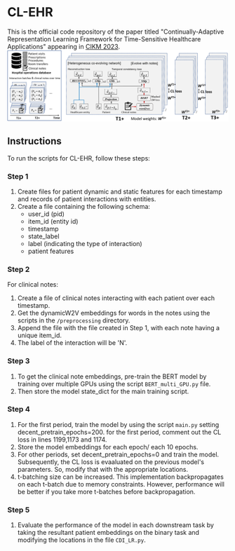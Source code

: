 # CL-EHR

This is the official code repository of the paper titled "Continually-Adaptive Representation Learning Framework for Time-Sensitive Healthcare Applications" appearing in [CIKM 2023](https://dl.acm.org/doi/10.1145/3583780.3615464).
![alt text](https://github.com/soothysay/cl-ehr/blob/main/model_figure.PNG?raw=true)
## Instructions

To run the scripts for CL-EHR, follow these steps:

### Step 1

1. Create files for patient dynamic and static features for each timestamp and records of patient interactions with entities.
2. Create a file containing the following schema:
   - user_id (pid)
   - item_id (entity id)
   - timestamp
   - state_label
   - label (indicating the type of interaction)
   - patient features

### Step 2

For clinical notes:

1. Create a file of clinical notes interacting with each patient over each timestamp.
2. Get the dynamicW2V embeddings for words in the notes using the scripts in the `/preprocessing` directory.
3. Append the file with the file created in Step 1, with each note having a unique item_id.
4. The label of the interaction will be 'N'.

### Step 3

1. To get the clinical note embeddings, pre-train the BERT model by training over multiple GPUs using the script `BERT_multi_GPU.py` file.
2. Then store the model state_dict for the main training script.

 
### Step 4

1. For the first period, train the model by using the script `main.py` setting decent_pretrain_epochs=200. for the first period, comment out the CL loss in lines 1199,1173 and 1174.
2. Store the model embeddings for each epoch/ each 10 epochs.
3. For other periods, set decent_pretrain_epochs=0 and train the model. Subsequently, the CL loss is evaaluated on the previous model's parameters. So, modify that with the appropriate locations.
4. t-batching size can be increased. This implementation backpropagates on each t-batch due to memory constraints. However, performance will be better if you take more t-batches before backpropagation.

### Step 5

1. Evaluate the performance of the model in each downstream task by taking the resultant patient embeddings on the binary task and modifying the locations in the file `CDI_LR.py`.
